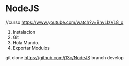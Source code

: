 # NodeJS

//curso https://www.youtube.com/watch?v=BhvLIzVL8_o

1. Instalacion
2. Git
3. Hola Mundo.
4. Exportar Modulos

git clone https://github.com/j13c/NodeJS
branch develop